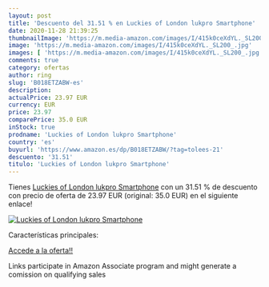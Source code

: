 ```yaml
---
layout: post
title: 'Descuento del 31.51 % en Luckies of London lukpro Smartphone'
date: 2020-11-28 21:39:25
thumbnailImage: 'https://m.media-amazon.com/images/I/415k0ceXdYL._SL200_.jpg'
image: 'https://m.media-amazon.com/images/I/415k0ceXdYL._SL200_.jpg'
images: [ 'https://m.media-amazon.com/images/I/415k0ceXdYL._SL200_.jpg' ]
comments: true
category: ofertas
author: ring
slug: 'B018ETZABW-es'
description:
actualPrice: 23.97 EUR
currency: EUR
price: 23.97
comparePrice: 35.0 EUR
inStock: true
prodname: 'Luckies of London lukpro Smartphone'
country: 'es'
buyurl: 'https://www.amazon.es/dp/B018ETZABW/?tag=tolees-21'
descuento: '31.51'
titulo: 'Luckies of London lukpro Smartphone'
---
```


Tienes [Luckies of London lukpro Smartphone](https://www.amazon.es/dp/B018ETZABW/?tag=tolees-21) con un 31.51 % de descuento con precio de oferta de 23.97 EUR (original: 35.0 EUR) en el siguiente enlace!

[![Luckies of London lukpro Smartphone](https://m.media-amazon.com/images/I/415k0ceXdYL._SL200_.jpg)](https://www.amazon.es/dp/B018ETZABW/?tag=tolees-21)

Características principales:


[Accede a la oferta!!](https://www.amazon.es/dp/B018ETZABW/?tag=tolees-21)

Links participate in Amazon Associate program and might generate a comission on qualifying sales


